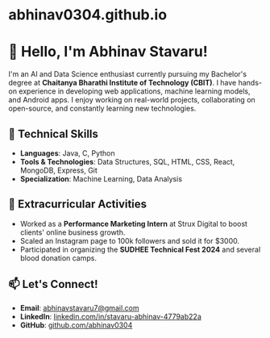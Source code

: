 # abhinav0304.github.io

# 👋 Hello, I'm Abhinav Stavaru!

I'm an AI and Data Science enthusiast currently pursuing my Bachelor's degree at **Chaitanya Bharathi Institute of Technology (CBIT)**. I have hands-on experience in developing web applications, machine learning models, and Android apps. I enjoy working on real-world projects, collaborating on open-source, and constantly learning new technologies.


## 🔧 Technical Skills
- **Languages**: Java, C, Python
- **Tools & Technologies**: Data Structures, SQL, HTML, CSS, React, MongoDB, Express, Git
- **Specialization**: Machine Learning, Data Analysis

## 🎯 Extracurricular Activities
- Worked as a **Performance Marketing Intern** at Strux Digital to boost clients' online business growth.
- Scaled an Instagram page to 100k followers and sold it for $3000.
- Participated in organizing the **SUDHEE Technical Fest 2024** and several blood donation camps.

## 📫 Let's Connect!
- **Email**: abhinavstavaru7@gmail.com
- **LinkedIn**: [linkedin.com/in/stavaru-abhinav-4779ab22a](https://linkedin.com/in/stavaru-abhinav-4779ab22a)
- **GitHub**: [github.com/abhinav0304](https://github.com/abhinav0304)
